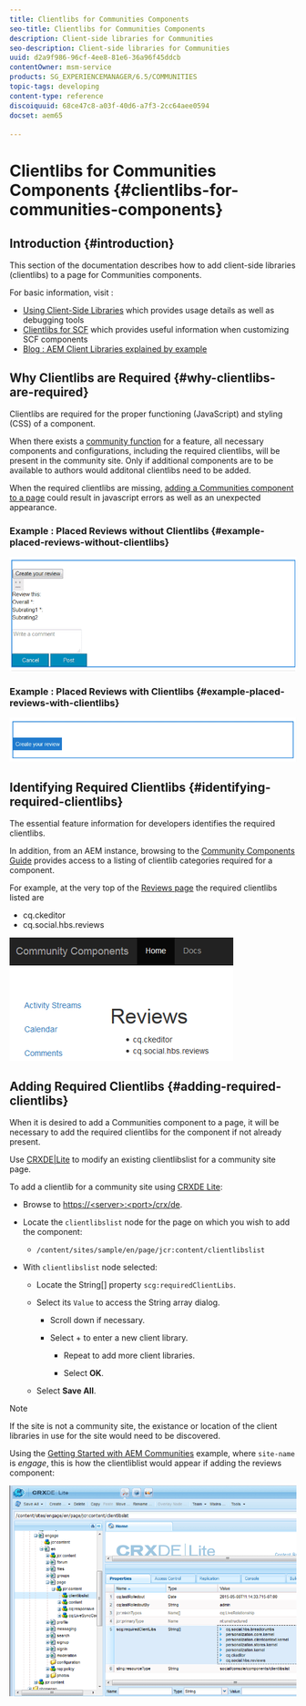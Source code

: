 ```yaml
---
title: Clientlibs for Communities Components
seo-title: Clientlibs for Communities Components
description: Client-side libraries for Communities
seo-description: Client-side libraries for Communities
uuid: d2a9f986-96cf-4ee8-81e6-36a96f45ddcb
contentOwner: msm-service
products: SG_EXPERIENCEMANAGER/6.5/COMMUNITIES
topic-tags: developing
content-type: reference
discoiquuid: 68ce47c8-a03f-40d6-a7f3-2cc64aee0594
docset: aem65

---
```


# Clientlibs for Communities Components {#clientlibs-for-communities-components}

## Introduction {#introduction}

This section of the documentation describes how to add client-side libraries (clientlibs) to a page for Communities components.

For basic information, visit :

* [Using Client-Side Libraries](/help/sites-developing/clientlibs.md) which provides usage details as well as debugging tools
* [Clientlibs for SCF](/help/communities/client-customize.md#clientlibs) which provides useful information when customizing SCF components
* [Blog : AEM Client Libraries explained by example](https://blogs.adobe.com/experiencedelivers/experience-management/clientlibs-explained-example/)

## Why Clientlibs are Required {#why-clientlibs-are-required}

Clientlibs are required for the proper functioning (JavaScript) and styling (CSS) of a component.

When there exists a [community function](/help/communities/functions.md) for a feature, all necessary components and configurations, including the required clientlibs, will be present in the community site. Only if additional components are to be available to authors would additonal clientlibs need to be added.

When the required clientlibs are missing, [adding a Communities component to a page](/help/communities/author-communities.md) could result in javascript errors as well as an unexpected appearance.

### Example : Placed Reviews without Clientlibs {#example-placed-reviews-without-clientlibs}

![chlimage_1-426](assets/chlimage_1-426.png)

### Example : Placed Reviews with Clientlibs {#example-placed-reviews-with-clientlibs}

![chlimage_1-427](assets/chlimage_1-427.png)

## Identifying Required Clientlibs {#identifying-required-clientlibs}

The essential feature information for developers identifies the required clientlibs.

In addition, from an AEM instance, browsing to the [Community Components Guide](/help/communities/components-guide.md) provides access to a listing of clientlib categories required for a component.

For example, at the very top of the [Reviews page](https://localhost:4502/content/community-components/en/reviews.html) the required clientlibs listed are

* cq.ckeditor
* cq.social.hbs.reviews

![chlimage_1-246](assets/chlimage_1-246.png)

## Adding Required Clientlibs {#adding-required-clientlibs}

When it is desired to add a Communities component to a page, it will be necessary to add the required clientlibs for the component if not already present.

Use [CRXDE|Lite](#using-crxde-lite) to modify an existing clientlibslist for a community site page.

To add a clientlib for a community site using [CRXDE Lite](/help/sites-developing/developing-with-crxde-lite.md):

* Browse to [https://&lt;server&gt;:&lt;port&gt;/crx/de](https://localhost:4502/crx/de).
* Locate the `clientlibslist` node for the page on which you wish to add the component:

  * `/content/sites/sample/en/page/jcr:content/clientlibslist`

* With `clientlibslist` node selected:

  * Locate the String[] property `scg:requiredClientLibs`.
  * Select its `Value` to access the String array dialog.

    * Scroll down if necessary.
    * Select + to enter a new client library.

      * Repeat to add more client libraries.

      * Select **OK**.

  * Select **Save All**.

>[!NOTE]
 >
 >If the site is not a community site, the existance or location of the client libraries in use for the site would need to be discovered.
 >

Using the [Getting Started with AEM Communities](/help/communities/getting-started.md) example, where `site-name` is *engage*, this is how the clientliblist would appear if adding the reviews component:

![chlimage_1-247](assets/chlimage_1-247.png)

